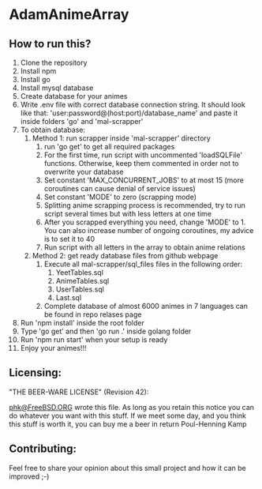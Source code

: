 # AdamAnimeArray

## How to run this?
1. Clone the repository
2. Install npm
3. Install go
4. Install mysql database
5. Create database for your animes
6. Write .env file with correct database connection string. It should look like that: 'user:password@(host:port)/database_name' and paste it inside folders 'go' and 'mal-scrapper'
7. To obtain database:
   1. Method 1: run scrapper inside 'mal-scrapper' directory
      1. run 'go get' to get all required packages
      2. For the first time, run script with uncommented 'loadSQLFile' functions. Otherwise, keep them commented in order not to overwrite your database
      3. Set constant 'MAX_CONCURRENT_JOBS' to at most 15 (more coroutines can cause denial of service issues)
      4. Set constant 'MODE' to zero (scrapping mode)
      5. Splitting anime scrapping process is recommended, try to run script several times but with less letters at one time
      6. After you scrapped everything you need, change 'MODE' to 1. You can also increase number of ongoing coroutines, my advice is to set it to 40
      7. Run script with all letters in the array to obtain anime relations
   2. Method 2: get ready database files from github webpage
      1. Execute all mal-scrapper/sql_files files in the following order:
         1. YeetTables.sql
         2. AnimeTables.sql
         3. UserTables.sql
         4. Last.sql
      2. Complete database of almost 6000 animes in 7 languages can be found in repo relases page
8. Run 'npm install' inside the root folder
9. Type 'go get' and then 'go run .' inside golang folder
10. Run 'npm run start' when your setup is ready
11. Enjoy your animes!!!

## Licensing:
"THE BEER-WARE LICENSE" (Revision 42):

<phk@FreeBSD.ORG> wrote this file. As long as you retain this notice you can do whatever you want with this stuff. If we meet some day, and you think this stuff is worth it, you can buy me a beer in return Poul-Henning Kamp

## Contributing:
Feel free to share your opinion about this small project and how it can be improved ;-)